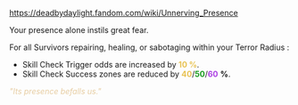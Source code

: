 https://deadbydaylight.fandom.com/wiki/Unnerving_Presence

<p>Your presence alone instils great fear.
<p>For all Survivors repairing, healing, or sabotaging within your Terror Radius :
</p>
<ul><li>Skill Check  Trigger odds are increased by <b><span class="clr clr2" style="color: #e8c252 ;">10 %</span></b>.</li>
<li>Skill Check Success zones are reduced by <span class="clr" style="color: #e8c252;"><b>40</b></span>/<span class="clr" style="color: #199b1e;"><b>50</b></span>/<span class="clr" style="color: #ac3ee3;"><b>60</b></span> <b>%</b>.</li></ul>
<p><i><span class="clr clr9" style="color: #e7cda2 ;">"Its presence befalls us."</span></i>
</p>
</p>